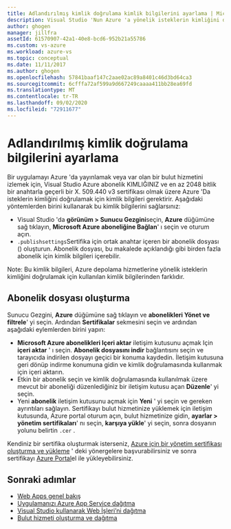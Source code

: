 ```yaml
---
title: Adlandırılmış kimlik doğrulama kimlik bilgilerini ayarlama | Microsoft Docs
description: Visual Studio 'Nun Azure 'a yönelik isteklerin kimliğini doğrulamak için kullanabileceği kimlik bilgilerini nasıl sağlayacağınızı öğrenin. böylece, Azure 'da bir uygulamayı Visual Studio 'dan yayımlayabilir veya var olan bir bulut hizmetini izleyebilirsiniz.
author: ghogen
manager: jillfra
assetId: 61570907-42a1-40e8-bcd6-952b21a55786
ms.custom: vs-azure
ms.workload: azure-vs
ms.topic: conceptual
ms.date: 11/11/2017
ms.author: ghogen
ms.openlocfilehash: 57841baaf147c2aae02ac89a8401c46d3bd64ca3
ms.sourcegitcommit: 6cfffa72af599a9d667249caaaa411bb28ea69fd
ms.translationtype: MT
ms.contentlocale: tr-TR
ms.lasthandoff: 09/02/2020
ms.locfileid: "72911677"
---
```

# <a name="set-up-named-authentication-credentials"></a>Adlandırılmış kimlik doğrulama bilgilerini ayarlama

Bir uygulamayı Azure 'da yayınlamak veya var olan bir bulut hizmetini izlemek için, Visual Studio Azure abonelik KIMLIĞINIZ ve en az 2048 bitlik bir anahtarla geçerli bir X. 509.440 v3 sertifikası olmak üzere Azure 'Da isteklerin kimliğini doğrulamak için kimlik bilgileri gerektirir. Aşağıdaki yöntemlerden birini kullanarak bu kimlik bilgilerini sağlarsınız:

- Visual Studio 'da **görünüm > Sunucu Gezgini**seçin, **Azure** düğümüne sağ tıklayın, **Microsoft Azure aboneliğine Bağlan**' ı seçin ve oturum açın.
- `.publishsettings`Sertifika için ortak anahtar içeren bir abonelik dosyası () oluşturun. Abonelik dosyası, bu makalede açıklandığı gibi birden fazla abonelik için kimlik bilgileri içerebilir.

Note: Bu kimlik bilgileri, Azure depolama hizmetlerine yönelik isteklerin kimliğini doğrulamak için kullanılan kimlik bilgilerinden farklıdır.

## <a name="create-a-subscription-file"></a>Abonelik dosyası oluşturma

Sunucu Gezgini, **Azure** düğümüne sağ tıklayın ve **abonelikleri Yönet ve filtrele**' yi seçin. Ardından **Sertifikalar** sekmesini seçin ve ardından aşağıdaki eylemlerden birini yapın:

- **Microsoft Azure abonelikleri Içeri aktar** iletişim kutusunu açmak Için **içeri aktar** ' ı seçin. **Abonelik dosyasını indir** bağlantısını seçin ve tarayıcıda indirilen dosyayı geçici bir konuma kaydedin. İletişim kutusuna geri dönüp indirme konumuna gidin ve kimlik doğrulamasında kullanmak için içeri aktarın.
- Etkin bir abonelik seçin ve kimlik doğrulamasında kullanılmak üzere mevcut bir aboneliği düzenlediğiniz bir iletişim kutusu açan **Düzenle**' yi seçin.
- Yeni **abonelik** iletişim kutusunu açmak için **Yeni** ' yi seçin ve gereken ayrıntıları sağlayın. Sertifikayı bulut hizmetinize yüklemek için iletişim kutusunda, Azure portal oturum açın, bulut hizmetinize gidin, **ayarlar > yönetim sertifikaları**' nı seçin, **karşıya yükle**' yi seçin, sonra dosyanın yolunu belirtin `.cer` .

Kendiniz bir sertifika oluşturmak isterseniz, [Azure için bir yönetim sertifikası oluşturma ve yükleme](https://msdn.microsoft.com/library/windowsazure/gg551722.aspx) ' deki yönergelere başvurabilirsiniz ve sonra sertifikayı [Azure Portal](https://portal.azure.com/)el ile yükleyebilirsiniz.

## <a name="next-steps"></a>Sonraki adımlar

- [Web Apps genel bakış](/azure/app-service/)
- [Uygulamanızı Azure App Service dağıtma](/azure/app-service/app-service-deploy-local-git)
- [Visual Studio kullanarak Web İşleri’ni dağıtma](/azure/app-service/websites-dotnet-deploy-webjobs)
- [Bulut hizmeti oluşturma ve dağıtma](/azure/cloud-services/cloud-services-how-to-create-deploy-portal)
